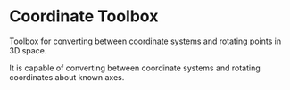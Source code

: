 # Coordinate Toolbox

Toolbox for converting between coordinate systems and rotating points in 3D space.

It is capable of converting between coordinate systems and rotating coordinates
about known axes.

